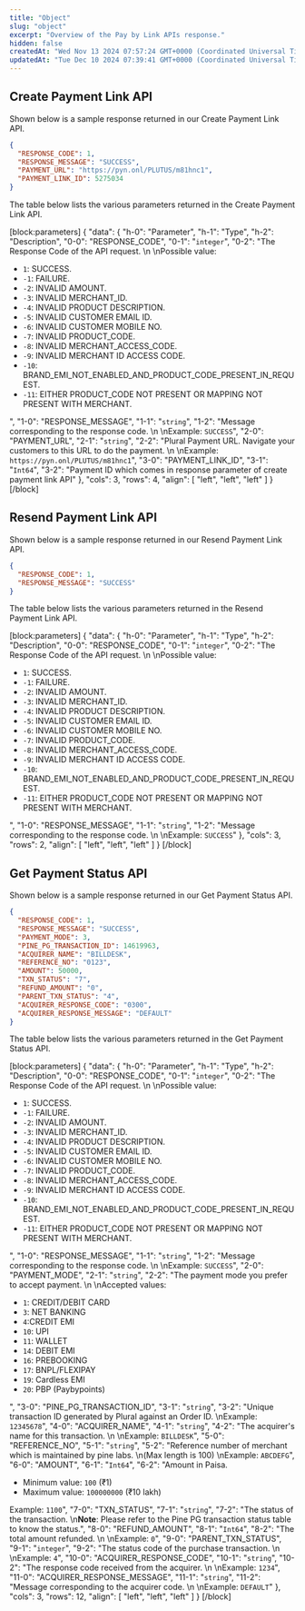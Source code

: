 ```yaml
---
title: "Object"
slug: "object"
excerpt: "Overview of the Pay by Link APIs response."
hidden: false
createdAt: "Wed Nov 13 2024 07:57:24 GMT+0000 (Coordinated Universal Time)"
updatedAt: "Tue Dec 10 2024 07:39:41 GMT+0000 (Coordinated Universal Time)"
---
```

## Create Payment Link API

Shown below is a sample response returned in our Create Payment Link API.

```json Create Payment Link Sample Response
{
  "RESPONSE_CODE": 1,
  "RESPONSE_MESSAGE": "SUCCESS",
  "PAYMENT_URL": "https://pyn.onl/PLUTUS/m81hnc1",
  "PAYMENT_LINK_ID": 5275034
}
```

The table below lists the various parameters returned in the Create Payment Link API.

[block:parameters]
{
  "data": {
    "h-0": "Parameter",
    "h-1": "Type",
    "h-2": "Description",
    "0-0": "RESPONSE_CODE",
    "0-1": "`integer`",
    "0-2": "The Response Code of the API request.  \n  \nPossible value:<ul><li>`1`: SUCCESS. </li><li>`-1`: FAILURE. </li><li>`-2`: INVALID AMOUNT.</li><li>`-3`: INVALID MERCHANT_ID.</li><li>`-4`: INVALID PRODUCT DESCRIPTION.</li><li>`-5`: INVALID CUSTOMER EMAIL ID.</li><li>`-6`: INVALID CUSTOMER MOBILE NO.</li><li>`-7`: INVALID PRODUCT_CODE.</li><li>`-8`: INVALID MERCHANT_ACCESS_CODE.</li><li>`-9`: INVALID MERCHANT ID ACCESS CODE.</li><li>`-10`: BRAND_EMI_NOT_ENABLED_AND_PRODUCT_CODE_PRESENT_IN_REQUEST.</li><li>`-11`: EITHER PRODUCT_CODE NOT PRESENT OR MAPPING NOT PRESENT WITH MERCHANT.</ul></li>",
    "1-0": "RESPONSE_MESSAGE",
    "1-1": "`string`",
    "1-2": "Message corresponding to the response code.  \n  \nExample: `SUCCESS`",
    "2-0": "PAYMENT_URL",
    "2-1": "`string`",
    "2-2": "Plural Payment URL. Navigate your customers to this URL to do the payment.  \n  \nExample: `https://pyn.onl/PLUTUS/m81hnc1`",
    "3-0": "PAYMENT_LINK_ID",
    "3-1": "`Int64`",
    "3-2": "Payment ID which comes in response parameter of create payment link API"
  },
  "cols": 3,
  "rows": 4,
  "align": [
    "left",
    "left",
    "left"
  ]
}
[/block]


## Resend Payment Link API

Shown below is a sample response returned in our Resend Payment Link API.

```json Resend Payment Link Sample Response
{
  "RESPONSE_CODE": 1,
  "RESPONSE_MESSAGE": "SUCCESS"
}
```

The table below lists the various parameters returned in the Resend Payment Link API.

[block:parameters]
{
  "data": {
    "h-0": "Parameter",
    "h-1": "Type",
    "h-2": "Description",
    "0-0": "RESPONSE_CODE",
    "0-1": "`integer`",
    "0-2": "The Response Code of the API request.  \n  \nPossible value:<ul><li>`1`: SUCCESS. </li><li>`-1`: FAILURE. </li><li>`-2`: INVALID AMOUNT.</li><li>`-3`: INVALID MERCHANT_ID.</li><li>`-4`: INVALID PRODUCT DESCRIPTION.</li><li>`-5`: INVALID CUSTOMER EMAIL ID.</li><li>`-6`: INVALID CUSTOMER MOBILE NO.</li><li>`-7`: INVALID PRODUCT_CODE.</li><li>`-8`: INVALID MERCHANT_ACCESS_CODE.</li><li>`-9`: INVALID MERCHANT ID ACCESS CODE.</li><li>`-10`: BRAND_EMI_NOT_ENABLED_AND_PRODUCT_CODE_PRESENT_IN_REQUEST.</li><li>`-11`: EITHER PRODUCT_CODE NOT PRESENT OR MAPPING NOT PRESENT WITH MERCHANT.</ul></li>",
    "1-0": "RESPONSE_MESSAGE",
    "1-1": "`string`",
    "1-2": "Message corresponding to the response code.  \n  \nExample: `SUCCESS`"
  },
  "cols": 3,
  "rows": 2,
  "align": [
    "left",
    "left",
    "left"
  ]
}
[/block]


## Get Payment Status API

Shown below is a sample response returned in our Get Payment Status API.

```json Get Payment Status Sample Response
{
  "RESPONSE_CODE": 1,
  "RESPONSE_MESSAGE": "SUCCESS",
  "PAYMENT_MODE": 3,
  "PINE_PG_TRANSACTION_ID": 14619963,
  "ACQUIRER_NAME": "BILLDESK",
  "REFERENCE_NO": "0123",
  "AMOUNT": 50000,
  "TXN_STATUS": "7",
  "REFUND_AMOUNT": "0",
  "PARENT_TXN_STATUS": "4",
  "ACQUIRER_RESPONSE_CODE": "0300",
  "ACQUIRER_RESPONSE_MESSAGE": "DEFAULT"
}
```

The table below lists the various parameters returned in the Get Payment Status API.

[block:parameters]
{
  "data": {
    "h-0": "Parameter",
    "h-1": "Type",
    "h-2": "Description",
    "0-0": "RESPONSE_CODE",
    "0-1": "`integer`",
    "0-2": "The Response Code of the API request.  \n  \nPossible value:<ul><li>`1`: SUCCESS. </li><li>`-1`: FAILURE. </li><li>`-2`: INVALID AMOUNT.</li><li>`-3`: INVALID MERCHANT_ID.</li><li>`-4`: INVALID PRODUCT DESCRIPTION.</li><li>`-5`: INVALID CUSTOMER EMAIL ID.</li><li>`-6`: INVALID CUSTOMER MOBILE NO.</li><li>`-7`: INVALID PRODUCT_CODE.</li><li>`-8`: INVALID MERCHANT_ACCESS_CODE.</li><li>`-9`: INVALID MERCHANT ID ACCESS CODE.</li><li>`-10`: BRAND_EMI_NOT_ENABLED_AND_PRODUCT_CODE_PRESENT_IN_REQUEST.</li><li>`-11`: EITHER PRODUCT_CODE NOT PRESENT OR MAPPING NOT PRESENT WITH MERCHANT.</ul></li>",
    "1-0": "RESPONSE_MESSAGE",
    "1-1": "`string`",
    "1-2": "Message corresponding to the response code.  \n  \nExample: `SUCCESS`",
    "2-0": "PAYMENT_MODE",
    "2-1": "`string`",
    "2-2": "The payment mode you prefer to accept payment.  \n  \nAccepted values: <ul><li>`1`: CREDIT/DEBIT CARD</li><li>`3`: NET BANKING</li><li>`4`:CREDIT EMI</li><li>`10`: UPI</li><li>`11`: WALLET</li><li>`14`: DEBIT EMI</li><li>`16`: PREBOOKING</li><li>`17`: BNPL/FLEXIPAY</li><li>`19`: Cardless EMI</li><li>`20`: PBP (Paybypoints)</ul></li>",
    "3-0": "PINE_PG_TRANSACTION_ID",
    "3-1": "`string`",
    "3-2": "Unique transaction ID generated by Plural against an Order ID.  \nExample: `12345678`",
    "4-0": "ACQUIRER_NAME",
    "4-1": "`string`",
    "4-2": "The acquirer's name for this transaction.  \n  \nExample: `BILLDESK`",
    "5-0": "REFERENCE_NO",
    "5-1": "`string`",
    "5-2": "Reference number of merchant which is maintained by pine labs.  \n(Max length is 100)  \nExample: `ABCDEFG`",
    "6-0": "AMOUNT",
    "6-1": "`Int64`",
    "6-2": "Amount in Paisa.<ul><li>Minimum value: `100` (₹1)</li><li>Maximum value: `100000000` (₹10 lakh)</ul></li>Example: `1100`",
    "7-0": "TXN_STATUS",
    "7-1": "`string`",
    "7-2": "The status of the transaction.  \n**Note**: Please refer to the Pine PG transaction status table to know the status.",
    "8-0": "REFUND_AMOUNT",
    "8-1": "`Int64`",
    "8-2": "The total amount refunded.  \n  \nExample: `0`",
    "9-0": "PARENT_TXN_STATUS",
    "9-1": "`integer`",
    "9-2": "The status code of the purchase transaction.  \n  \nExample: `4`",
    "10-0": "ACQUIRER_RESPONSE_CODE",
    "10-1": "`string`",
    "10-2": "The response code received from the acquirer.  \n  \nExample: `1234`",
    "11-0": "ACQUIRER_RESPONSE_MESSAGE",
    "11-1": "`string`",
    "11-2": "Message corresponding to the acquirer code.  \n  \nExample: `DEFAULT`"
  },
  "cols": 3,
  "rows": 12,
  "align": [
    "left",
    "left",
    "left"
  ]
}
[/block]
